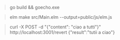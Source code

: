 > go build && goecho.exe

> elm make src/Main.elm --output=public/js/elm.js

> curl -X POST -d "{\"content\": \"ciao a tutti\"}" http://localhost:3001/revert
{"result":"tutii a ciao"}


